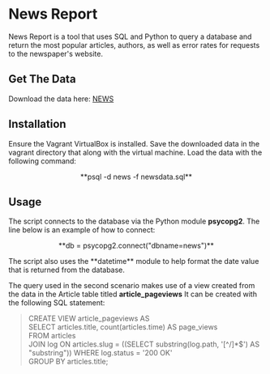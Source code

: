 # News Report
News Report is a tool that uses SQL and Python to query a database and return
the most popular articles, authors, as well as error rates for requests to the
newspaper's website.

## Get The Data
Download the data here: [NEWS][6166d444]

  [6166d444]: https://d17h27t6h515a5.cloudfront.net/topher/2016/August/57b5f748_newsdata/newsdata.zip "Newspaper Data"

## Installation
Ensure the Vagrant VirtualBox is installed. Save the downloaded data in the vagrant directory that along with the virtual machine. Load the data with the following command:
<p align=center>**psql -d news -f newsdata.sql**</p>

## Usage
The script connects to the database via the Python module **psycopg2**. The line below is an example of how to connect:
<p align=center>**db = psycopg2.connect("dbname=news")**</p>
The script also uses the **datetime** module to help format the date value that is returned from the database.

The query used in the second scenario makes use of a view created from the data in the Article table titled **article_pageviews**
It can be created with the following SQL statement:
  > CREATE VIEW article_pageviews AS<br>
  > SELECT articles.title, count(articles.time) AS page_views<br>
  > FROM articles<br>
  > JOIN log ON articles.slug = ((SELECT substring(log.path, '[^/]*$') AS "substring"))
  > WHERE log.status = '200 OK'<br>
  > GROUP BY articles.title;
